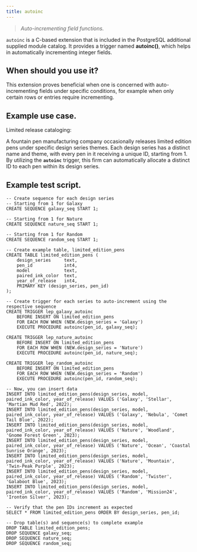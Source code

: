 ```yaml
---
title: autoinc
---
```


> _Auto-incrementing field functions._

`autoinc` is a C-based extension that is included in the PostgreSQL additional supplied module catalog. It provides a trigger named **autoinc()**, which helps in automatically incrementing integer fields.

## When should you use it?

This extension proves beneficial when one is concerned with auto-incrementing fields under specific conditions, for example when only certain rows or entries require incrementing.

## Example use case.

Limited release cataloging:

A fountain pen manufacturing company occasionally releases limited edition pens under specific design series themes. Each design series has a distinct name and theme, with every pen in it receiving a unique ID, starting from 1. By utilizing the **`autoinc`** trigger, this firm can automatically allocate a distinct ID to each pen within its design series.

## Example test script.

```
-- Create sequence for each design series
-- Starting from 1 for Galaxy
CREATE SEQUENCE galaxy_seq START 1;

-- Starting from 1 for Nature
CREATE SEQUENCE nature_seq START 1;

-- Starting from 1 for Random
CREATE SEQUENCE random_seq START 1;

-- Create example table, limited_edition_pens
CREATE TABLE limited_edition_pens (
    design_series     text,
    pen_id            int4,
    model             text,
    paired_ink_color  text,
    year_of_release   int4,
    PRIMARY KEY (design_series, pen_id)
);

-- Create trigger for each series to auto-increment using the respective sequence
CREATE TRIGGER lep_galaxy_autoinc
    BEFORE INSERT ON limited_edition_pens
    FOR EACH ROW WHEN (NEW.design_series = 'Galaxy')
    EXECUTE PROCEDURE autoinc(pen_id, galaxy_seq);

CREATE TRIGGER lep_nature_autoinc
    BEFORE INSERT ON limited_edition_pens
    FOR EACH ROW WHEN (NEW.design_series = 'Nature')
    EXECUTE PROCEDURE autoinc(pen_id, nature_seq);

CREATE TRIGGER lep_random_autoinc
    BEFORE INSERT ON limited_edition_pens
    FOR EACH ROW WHEN (NEW.design_series = 'Random')
    EXECUTE PROCEDURE autoinc(pen_id, random_seq);

-- Now, you can insert data
INSERT INTO limited_edition_pens(design_series, model, paired_ink_color, year_of_release) VALUES ('Galaxy', 'Stellar', 'Martian Mud Red', 2022);
INSERT INTO limited_edition_pens(design_series, model, paired_ink_color, year_of_release) VALUES ('Galaxy', 'Nebula', 'Comet Tail Blue', 2022);
INSERT INTO limited_edition_pens(design_series, model, paired_ink_color, year_of_release) VALUES ('Nature', 'Woodland', 'Gnome Forest Green', 2023);
INSERT INTO limited_edition_pens(design_series, model, paired_ink_color, year_of_release) VALUES ('Nature', 'Ocean', 'Coastal Sunrise Orange', 2023);
INSERT INTO limited_edition_pens(design_series, model, paired_ink_color, year_of_release) VALUES ('Nature', 'Mountain', 'Twin-Peak Purple', 2023);
INSERT INTO limited_edition_pens(design_series, model, paired_ink_color, year_of_release) VALUES ('Random', 'Twister', 'Galaboot Blue', 2023);
INSERT INTO limited_edition_pens(design_series, model, paired_ink_color, year_of_release) VALUES ('Random', 'Mission24', 'Ironton Silver', 2023);

-- Verify that the pen IDs increment as expected
SELECT * FROM limited_edition_pens ORDER BY design_series, pen_id;

-- Drop table(s) and sequence(s) to complete example
DROP TABLE limited_edition_pens;
DROP SEQUENCE galaxy_seq;
DROP SEQUENCE nature_seq;
DROP SEQUENCE random_seq;
```

